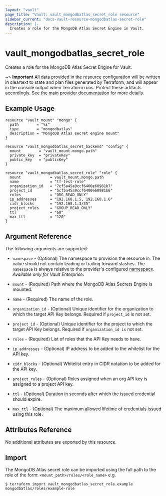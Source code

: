 ```yaml
---
layout: "vault"
page_title: "Vault: vault_mongodbatlas_secret_role resource"
sidebar_current: "docs-vault-resource-mongodbatlas-secret-role"
description: |-
  Creates a role for the MongoDB Atlas Secret Engine in Vault.
---
```


# vault\_mongodbatlas\_secret\_role

Creates a role for the MongoDB Atlas Secret Engine for Vault.

~> **Important** All data provided in the resource configuration will be
written in cleartext to state and plan files generated by Terraform, and
will appear in the console output when Terraform runs. Protect these
artifacts accordingly. See
[the main provider documentation](../index.html)
for more details.

## Example Usage

```hcl
resource "vault_mount" "mongo" {
  path        = "%s"
  type        = "mongodbatlas"
  description = "MongoDB Atlas secret engine mount"
}

resource "vault_mongodbatlas_secret_backend" "config" {
  mount        = "vault_mount.mongo.path"
  private_key  = "privateKey"
  public_key   = "publicKey"
}

resource "vault_mongodbatlas_secret_role" "role" {
  mount             = vault_mount.mongo.path
  name              = "tf-test-role"
  organization_id   = "7cf5a45a9ccf6400e60981b7"
  project_id        = "5cf5a45a9ccf6400e60981b6"
  roles             = "ORG_READ_ONLY"
  ip_addresses      = "192.168.1.5, 192.168.1.6"
  cidr_blocks       = "192.168.1.3/35"
  project_roles     = "GROUP_READ_ONLY"
  ttl               = "60"
  max_ttl           = "120"
}
```

## Argument Reference

The following arguments are supported:

* `namespace` - (Optional) The namespace to provision the resource in.
  The value should not contain leading or trailing forward slashes.
  The `namespace` is always relative to the provider's configured [namespace](/docs/providers/vault#namespace).
  *Available only for Vault Enterprise*.

* `mount` - (Required) Path where the MongoDB Atlas Secrets Engine is mounted.

* `name` - (Required) The name of the role.

* `organization_id` - (Optional) Unique identifier for the organization to which the target API Key belongs. 
  Required if `project_id` is not set.

* `project_id` - (Optional) Unique identifier for the project to which the target API Key belongs.
  Required if `organization_id is` not set.

* `roles` - (Required) List of roles that the API Key needs to have.

* `ip_addresses` - (Optional) IP address to be added to the whitelist for the API key.

* `cidr_blocks` - (Optional) Whitelist entry in CIDR notation to be added for the API key.

* `project_roles` - (Optional) Roles assigned when an org API key is assigned to a project API key.

* `ttl` - (Optional) Duration in seconds after which the issued credential should expire.

* `max_ttl` - (Optional) The maximum allowed lifetime of credentials issued using this role.

## Attributes Reference

No additional attributes are exported by this resource.

## Import

The MongoDB Atlas secret role can be imported using the full path to the role
of the form: `<mount_path>/roles/<role_name>` e.g.

```
$ terraform import vault_mongodbatlas_secret_role.example mongodbatlas/roles/example-role
```